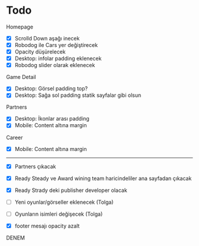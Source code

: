 # Todo

Homepage

- [x] Scrolld Down aşağı inecek
- [x] Robodog ile Cars yer değiştirecek
- [x] Opacity düşürelecek
- [x] Desktop: infolar padding eklenecek 
- [x] Robodog slider olarak eklenecek 

Game Detail

- [x] Desktop: Görsel padding top?
- [x] Desktop: Sağa sol padding statik sayfalar gibi olsun

Partners

- [x] Desktop: İkonlar arası padding
- [x] Mobile: Content altına margin

Career

- [x] Mobile: Content altına margin

---

- [x] Partners çıkacak
- [x] Ready Steady ve Award wining team haricindeliler ana sayfadan çıkacak
- [x] Ready Strady deki publisher developer olacak
- [ ] Yeni oyunlar/görseller eklenecek (Tolga)
- [ ] Oyunların isimleri değişecek (Tolga)
- [x] footer mesajı opacity azalt



DENEM